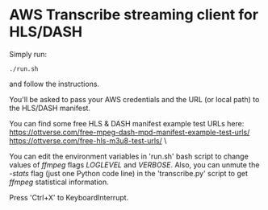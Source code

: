 # AWS Transcribe streaming client for HLS/DASH

Simply run:
```
./run.sh
```
and follow the instructions.

You'll be asked to pass your AWS credentials and the URL (or local path) to the HLS/DASH manifest.

You can find some free HLS & DASH manifest example test URLs here: \
https://ottverse.com/free-mpeg-dash-mpd-manifest-example-test-urls/ \
https://ottverse.com/free-hls-m3u8-test-urls/ \

You can edit the environment variables in 'run.sh' bash script to change values of *ffmpeg* flags *LOGLEVEL* and *VERBOSE*. Also, you can unmute the *-stats* flag (just one Python code line) in the 'transcribe.py' script to get *ffmpeg* statistical information.

Press 'Ctrl+X' to KeyboardInterrupt.
